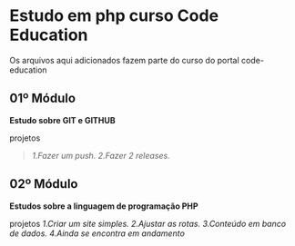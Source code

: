 Estudo em php curso Code Education
======================================

Os arquivos aqui adicionados fazem parte do curso do portal code-education

01º Módulo
-----------

**Estudo sobre GIT e GITHUB**

projetos
>*1.Fazer um push.*
>*2.Fazer 2 releases.*


02º Módulo
-----------

**Estudos sobre a linguagem de programação PHP**

projetos
*1.Criar um site simples.*
*2.Ajustar as rotas.*
*3.Conteúdo em banco de dados.*
*4.Ainda se encontra em andamento*





